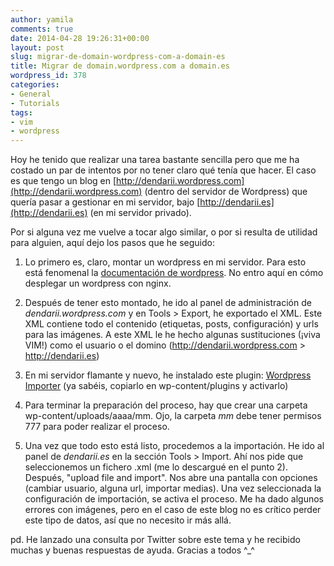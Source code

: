 ```yaml
---
author: yamila
comments: true
date: 2014-04-28 19:26:31+00:00
layout: post
slug: migrar-de-domain-wordpress-com-a-domain-es
title: Migrar de domain.wordpress.com a domain.es
wordpress_id: 378
categories:
- General
- Tutorials
tags:
- vim
- wordpress
---
```


Hoy he tenido que realizar una tarea bastante sencilla pero que me ha costado un par de intentos por no tener claro qué tenía que hacer. El caso es que tengo un blog en [http://dendarii.wordpress.com](http://dendarii.wordpress.com) (dentro del servidor de Wordpress) que quería pasar a gestionar en mi servidor, bajo [http://dendarii.es](http://dendarii.es) (en mi servidor privado).

Por si alguna vez me vuelve a tocar algo similar, o por si resulta de utilidad para alguien, aquí dejo los pasos que he seguido:

<!-- more -->

1) Lo primero es, claro, montar un wordpress en mi servidor. Para esto está fenomenal la [documentación de wordpress](http://codex.wordpress.org/Installing_WordPress#Famous_5-Minute_Install). No entro aquí en cómo desplegar un wordpress con nginx.

2) Después de tener esto montado, he ido al panel de administración de _dendarii.wordpress.com_ y en Tools > Export, he exportado el XML. Este XML contiene todo el contenido (etiquetas, posts, configuración) y urls para las imágenes. A este XML le he hecho algunas sustituciones (¡viva VIM!) como el usuario o el domino (http://dendarii.wordpress.com > http://dendarii.es)

3) En mi servidor flamante y nuevo, he instalado este plugin: [Wordpress Importer](http://wordpress.org/plugins/wordpress-importer/) (ya sabéis, copiarlo en wp-content/plugins y activarlo)

4) Para terminar la preparación del proceso, hay que crear una carpeta wp-content/uploads/aaaa/mm. Ojo, la carpeta _mm_ debe tener permisos 777 para poder realizar el proceso.

5) Una vez que todo esto está listo, procedemos a la importación. He ido al panel de _dendarii.es_ en la sección Tools > Import. Ahí nos pide que seleccionemos un fichero .xml (me lo descargué en el punto 2). Después, "upload file and import". Nos abre una pantalla con opciones (cambiar usuario, alguna url, importar medias). Una vez seleccionada la configuración de importación, se activa el proceso. Me ha dado algunos errores con imágenes, pero en el caso de este blog no es crítico perder este tipo de datos, así que no necesito ir más allá.

pd. He lanzado una consulta por Twitter sobre este tema y he recibido muchas y buenas respuestas de ayuda. Gracias a todos ^_^


